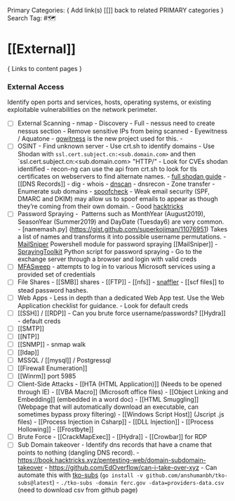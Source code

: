 Primary Categories: { Add link(s) [[]] back to related PRIMARY categories }
Search Tag: #🗺  

# [[External]]  
{ Links to content pages }



### External Access
Identify open ports and services, hosts, operating systems, or existing exploitable vulnerabilities on the network perimeter.

- [ ] External Scanning
                - nmap
                                - Discovery
                                - Full
                - nessus need to create nessus section
                                - Remove sensitive IPs from being scanned
                - Eyewitness / Aquatone - [gowitness](https://github.com/sensepost/gowitness) is the new project used for this.
                - 
- [ ] OSINT
				- Find unknown server
					- Use crt.sh to identify domains
					- Use Shodan with `ssl.cert.subject.cn:<sub.domain.com>` and then `ssl.cert.subject.cn:<sub.domain.com> "HTTP/"
					- Look for CVEs shodan identified
					- recon-ng can use the api from crt.sh to look for tls certificates on webservers to find alternate names.
					- [full shodan guide](https://github.com/RoseSecurity/Red-Teaming-TTPs/blob/main/Shodan_Guide.pdf)
                - [[DNS Records]]
	                - dig
	                - whois
	                - [dnscan](https://github.com/rbsec/dnscan)
					- dnsrecon
                                - Zone transfer
                                - Enumerate sub domains
                - [spoofcheck](https://github.com/BishopFox/spoofcheck)
				                -  Weak email security (SPF, DMARC and DKIM) may allow us to spoof emails to appear as though they’re coming from their own domain.
				- Good [hacktricks](https://book.hacktricks.xyz/generic-methodologies-and-resources/external-recon-methodology)
- [ ] Password Spraying
                -  Patterns such as MonthYear (August2019), SeasonYear (Summer2019) and DayDate (Tuesday6) are very common.
                - [namemash.py] (https://gist.github.com/superkojiman/11076951) Takes a list of names and transforms it into possible username permutations.
                - [MailSniper](https://github.com/dafthack/MailSniper) Powershell module for password spraying [[MailSniper]]
                - [SprayingToolkit](https://github.com/byt3bl33d3r/SprayingToolkit) Python script for password spraying
                - Go to the exchange server through a browser and login with valid creds
- [ ] [MFASweep](https://github.com/dafthack/MFASweep) - attempts to log in to various Microsoft services using a provided set of credentials
- [ ] File Shares
                - [[SMB]] shares
                - [[FTP]]
                - [[nfs]]
                - [snaffler](https://github.com/SnaffCon/Snaffler)
                - [[scf files]] to stead password hashes.
- [ ] Web Apps
                - Less in depth than a dedicated Web App test. Use the Web Application checklist for guidance.
                - Look for default creds
- [ ] [[SSH]] / [[RDP]]
                - Can you brute force username/passwords? [[Hydra]]
                - default creds
- [ ] [[SMTP]]
- [ ] [[NTP]]
- [ ] [[SNMP]]
                - snmap walk
- [ ] [[ldap]]
- [ ] MSSQL / [[mysql]] / Postgressql
- [ ] [[Firewall Enumeration]]
- [ ] [[Winrm]] port 5985
- [ ] Client-Side Attacks
				- [[HTA (HTML Application)]] (Needs to be opened through IE)
				- [[VBA Macro]] (Microsoft office files)
				- [[Object Linking and Embedding]] (embedded in a word doc)
				- [[HTML Smuggling]] (Webpage that will automatically download an executable, can sometimes bypass proxy filtering)
				- [[Windows Script Host]] (Jscript .js files)
				- [[Process Injection in Csharp]]
				- [[DLL Injection]]
				- [[Process Hollowing]]
				- [[Frostbyte]]
- [ ] Brute Force
				- [[CrackMapExec]]
				- [[Hydra]]
				- [[Crowbar]] for RDP
- [ ] Sub Domain takeover
				- Identify dns records that have a cname that points to nothing (dangling DNS record).
				- https://book.hacktricks.xyz/pentesting-web/domain-subdomain-takeover
				- https://github.com/EdOverflow/can-i-take-over-xyz
				- Can automate this with [tko-subs](https://github.com/anshumanbh/tko-subs) (`go install -v github.com/anshumanbh/tko-subs@latest`)
					- `./tko-subs -domain ferc.gov -data=providers-data.csv` (need to download csv from github page)
